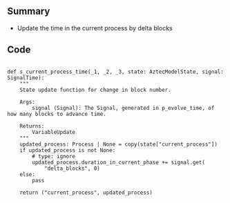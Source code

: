 ## Summary
- Update the time in the current process by delta blocks

## Code

<pre lang="python"><code>
def s_current_process_time(_1, _2, _3, state: AztecModelState, signal: SignalTime):
    """
    State update function for change in block number.

    Args:
        signal (Signal): The Signal, generated in p_evolve_time, of how many blocks to advance time.

    Returns:
        VariableUpdate
    """
    updated_process: Process | None = copy(state["current_process"])
    if updated_process is not None:
        # type: ignore
        updated_process.duration_in_current_phase += signal.get(
            "delta_blocks", 0)
    else:
        pass

    return ("current_process", updated_process)
</code></pre>